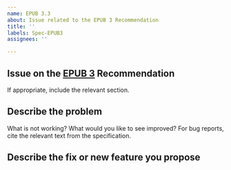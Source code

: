 ```yaml
---
name: EPUB 3.3
about: Issue related to the EPUB 3 Recommendation
title: ''
labels: Spec-EPUB3
assignees: ''

---
```


## Issue on the [EPUB 3](https://www.w3.org/TR/epub/) Recommendation

If appropriate, include the relevant section.

## Describe the problem 

What is not working? What would you like to see improved? For bug reports, cite the relevant text from the specification.

## Describe the fix or new feature you propose

